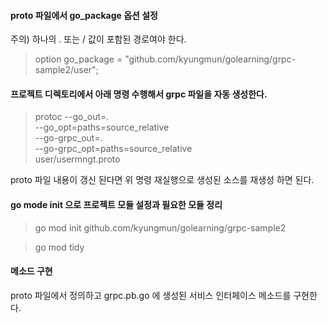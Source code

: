 #### proto 파일에서 go_package 옵션 설정
주의) 하나의 . 또는 / 값이 포함된 경로여야 한다.

> option go_package = "github.com/kyungmun/golearning/grpc-sample2/user";

#### 프로젝트 디렉토리에서 아래 명령 수행해서 grpc 파일을 자동 생성한다.
> protoc --go_out=. \
       --go_opt=paths=source_relative \
       --go-grpc_out=. \
       --go-grpc_opt=paths=source_relative \
       user/usermngt.proto

proto 파일 내용이 갱신 된다면 위 명령 재실행으로 생성된 소스를 재생성 하면 된다.

#### go mode init 으로 프로젝트 모듈 설정과 필요한 모듈 정리
> go mod init github.com/kyungmun/golearning/grpc-sample2

> go mod tidy

#### 메소드 구현
proto 파일에서 정의하고 grpc.pb.go 에 생성된 서비스 인터페이스 메소드를 구현한다.